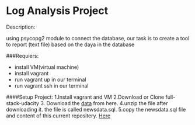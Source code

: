 # Log Analysis Project

Description:

using psycopg2 module to connect the database, our task is to create a tool to report (text file) based on the daya in the database

###Requiers:
* install VM(virtual machine)
* install vagrant
* run vagrant up in our terminal
* run vagrant ssh in our terminal

####Setup Project:
  1.Install vagrant and VM
  2.Download or Clone full-stack-udacity
  3. Download the [data](https://d17h27t6h515a5.cloudfront.net/topher/2016/August/57b5f748_newsdata/newsdata.zip) from here.
  4.unzip the file after downloading it. the file is called newsdata.sql.
  5.copy the newsdata.sql file and content of this current repositery.
  [Here](https://github.com/Ayaosama21/full-stack-udacity)
